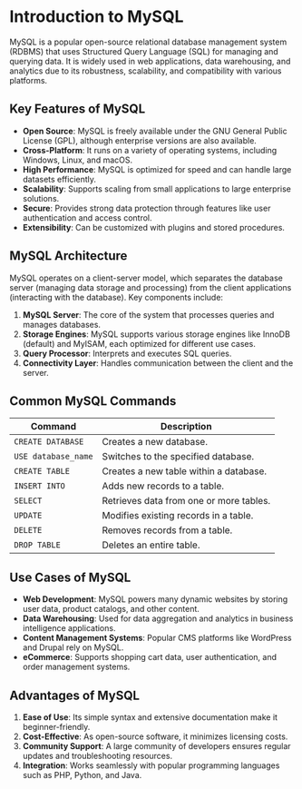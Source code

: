 # Introduction to MySQL

MySQL is a popular open-source relational database management system (RDBMS) that uses Structured Query Language (SQL) for managing and querying data. It is widely used in web applications, data warehousing, and analytics due to its robustness, scalability, and compatibility with various platforms.

## Key Features of MySQL

- **Open Source**: MySQL is freely available under the GNU General Public License (GPL), although enterprise versions are also available.
- **Cross-Platform**: It runs on a variety of operating systems, including Windows, Linux, and macOS.
- **High Performance**: MySQL is optimized for speed and can handle large datasets efficiently.
- **Scalability**: Supports scaling from small applications to large enterprise solutions.
- **Secure**: Provides strong data protection through features like user authentication and access control.
- **Extensibility**: Can be customized with plugins and stored procedures.

## MySQL Architecture

MySQL operates on a client-server model, which separates the database server (managing data storage and processing) from the client applications (interacting with the database). Key components include:

1. **MySQL Server**: The core of the system that processes queries and manages databases.
2. **Storage Engines**: MySQL supports various storage engines like InnoDB (default) and MyISAM, each optimized for different use cases.
3. **Query Processor**: Interprets and executes SQL queries.
4. **Connectivity Layer**: Handles communication between the client and the server.

## Common MySQL Commands

| Command                  | Description                                      |
|--------------------------|--------------------------------------------------|
| `CREATE DATABASE`        | Creates a new database.                         |
| `USE database_name`      | Switches to the specified database.             |
| `CREATE TABLE`           | Creates a new table within a database.          |
| `INSERT INTO`            | Adds new records to a table.                    |
| `SELECT`                 | Retrieves data from one or more tables.         |
| `UPDATE`                 | Modifies existing records in a table.           |
| `DELETE`                 | Removes records from a table.                   |
| `DROP TABLE`             | Deletes an entire table.                        |

## Use Cases of MySQL

- **Web Development**: MySQL powers many dynamic websites by storing user data, product catalogs, and other content.
- **Data Warehousing**: Used for data aggregation and analytics in business intelligence applications.
- **Content Management Systems**: Popular CMS platforms like WordPress and Drupal rely on MySQL.
- **eCommerce**: Supports shopping cart data, user authentication, and order management systems.

## Advantages of MySQL

1. **Ease of Use**: Its simple syntax and extensive documentation make it beginner-friendly.
2. **Cost-Effective**: As open-source software, it minimizes licensing costs.
3. **Community Support**: A large community of developers ensures regular updates and troubleshooting resources.
4. **Integration**: Works seamlessly with popular programming languages such as PHP, Python, and Java.